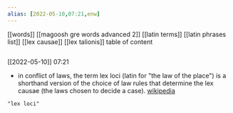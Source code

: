 ```yaml
---
alias: [2022-05-10,07:21,enw]
---
```

[[words]] [[magoosh gre words advanced 2]] [[latin terms]] [[latin phrases list]] [[lex causae]] [[lex talionis]]
table of content
```toc
```

[[2022-05-10]] 07:21
- in conflict of laws, the term lex loci (latin for "the law of the place") is a shorthand version of the choice of law rules that determine the lex causae (the laws chosen to decide a case).
[wikipedia](https://en.wikipedia.org/wiki/lex%20loci)
```query
"lex loci"
```